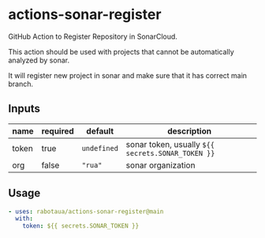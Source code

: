 # actions-sonar-register

GitHub Action to Register Repository in SonarCloud.

This action should be used with projects that cannot be automatically analyzed by sonar.

It will register new project in sonar and make sure that it has correct main branch.

## Inputs

| name  | required | default     | description                                       |
| ----- | -------- | ----------- | ------------------------------------------------- |
| token | true     | `undefined` | sonar token, usually `${{ secrets.SONAR_TOKEN }}` |
| org   | false    | `"rua"`     | sonar organization                                |

## Usage

```yml
- uses: rabotaua/actions-sonar-register@main
  with:
    token: ${{ secrets.SONAR_TOKEN }}
```
